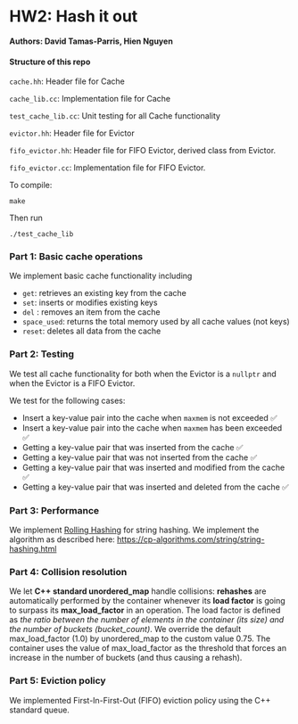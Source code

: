 # HW2: Hash it out

**Authors: David Tamas-Parris, Hien Nguyen**

#### Structure of this repo
`cache.hh`: Header file for Cache

`cache_lib.cc`: Implementation file for Cache

`test_cache_lib.cc`: Unit testing for all Cache functionality

`evictor.hh`: Header file for Evictor

`fifo_evictor.hh`: Header file for FIFO Evictor, derived class from Evictor.

`fifo_evictor.cc`: Implementation file for FIFO Evictor.

To compile:

```
make
```
Then run

```
./test_cache_lib
```

### Part 1: Basic cache operations

We implement basic cache functionality including
- `get`: retrieves an existing key from the cache
- `set`: inserts or modifies existing keys
- `del` : removes an item from the cache
- `space_used`: returns the total memory used by all cache values (not keys)
- `reset`: deletes all data from the cache


### Part 2: Testing
We test all cache functionality for both when the Evictor is a `nullptr` and when the Evictor is a FIFO Evictor.

We test for the following cases:
- Insert a key-value pair into the cache when `maxmem` is not exceeded :white_check_mark:
- Insert a key-value pair into the cache when `maxmem` has been exceeded :white_check_mark:
- Getting a key-value pair that was inserted from the cache :white_check_mark:
- Getting a key-value pair that was not inserted from the cache :white_check_mark:
- Getting a key-value pair that was inserted and modified from the cache :white_check_mark:
- Getting a key-value pair that was inserted and deleted from the cache :white_check_mark:

### Part 3: Performance
We implement [Rolling Hashing](https://en.wikipedia.org/wiki/Rolling_hash#Rabin-Karp_rolling_hash) for string hashing. We implement the algorithm as described here: https://cp-algorithms.com/string/string-hashing.html


### Part 4: Collision resolution
We let **C++ standard unordered_map** handle collisions: **rehashes** are automatically performed by the container whenever its **load factor** is going to surpass its **max_load_factor** in an operation. The load factor is defined as *the ratio between the number of elements in the container (its size) and the number of buckets (bucket_count)*. We override the default max_load_factor (1.0) by unordered_map to the custom value 0.75. The container uses the value of max_load_factor as the threshold that forces an increase in the number of buckets (and thus causing a rehash).


### Part 5: Eviction policy
We implemented First-In-First-Out (FIFO) eviction policy using the C++ standard queue.

